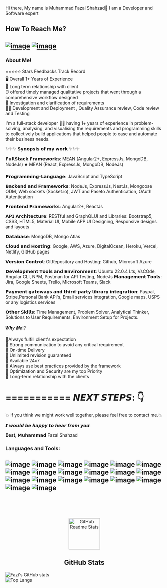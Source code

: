 Hi there, My name is Muhammad Fazal Shahzad👋  I am a Developer and Software expert
## How To Reach Me?
[![image](https://img.shields.io/badge/LinkedIn-0077B5?style=for-the-badge&logo=linkedin&logoColor=white)](https://www.linkedin.com/in/fazal-shahzad-517414236/)
[![image](https://img.shields.io/badge/WhatsApp-25D366?style=for-the-badge&logo=whatsapp&logoColor=white)](https://wa.me/%2B923030679449)
---

### About Me!<br>
⭐⭐⭐⭐⭐ Stars Feedbacks Track Record<br>
🖥️ Overall 1+ Years of Experience<br>
🤝 Long term relationship with client<br>
⏰ offered timely managed qualitative projects that went through a comprehensive workflow designed<br>
🌟 Investigation and clarification of requirements<br>
💫💫 Development and Deployment , Quality Assurance review, Code review and Testing<br>

I'm a full-stack developer 👨‍💻 having 1+ years of experience in problem-solving, analysing, and visualising the requirements and programming skills to collectively build applications that helped people to ease and automate their business needs.

✨✨✨ 𝗦𝘆𝗻𝗼𝗽𝘀𝗶𝘀 𝗼𝗳 𝗺𝘆 𝘄𝗼𝗿𝗸 ✨✨✨

𝗙𝘂𝗹𝗹𝗦𝘁𝗮𝗰𝗸 𝗙𝗿𝗮𝗺𝗲𝘄𝗼𝗿𝗸𝘀: MEAN (Angular2+, ExpressJs, MongoDB, NodeJs) 🟊 MEAN (React, ExpressJs, MongoDB, NodeJs)

𝗣𝗿𝗼𝗴𝗿𝗮𝗺𝗺𝗶𝗻𝗴-𝗟𝗮𝗻𝗴𝘂𝗮𝗴𝗲: JavaScript and TypeScript

𝗕𝗮𝗰𝗸𝗲𝗻𝗱 𝗮𝗻𝗱 𝗙𝗿𝗮𝗺𝗲𝘄𝗼𝗿𝗸𝘀: NodeJs, ExpressJs, NestJs, Mongoose ODM, Web sockets (Socket.io), JWT and Paseto Authentication, OAuth Autentication

𝗙𝗿𝗼𝗻𝘁𝗲𝗻𝗱 𝗙𝗿𝗮𝗺𝗲𝘄𝗼𝗿𝗸𝘀: Angular2+, ReactJs

𝗔𝗣𝗜 𝗔𝗿𝗰𝗵𝗶𝘁𝗲𝗰𝘁𝘂𝗿𝗲: RESTful and GraphQLUI and Libraries: Bootstrap5, CSS3, HTML5, Material UI, Mobile APP UI Designing, Responsive designs and layouts

𝗗𝗮𝘁𝗮𝗯𝗮𝘀𝗲: MongoDB, Mongo Atlas

𝗖𝗹𝗼𝘂𝗱 𝗮𝗻𝗱 𝗛𝗼𝘀𝘁𝗶𝗻𝗴: Google, AWS, Azure, DigitalOcean, Heroku, Vercel, Netlify, GitHub pages

𝗩𝗲𝗿𝘀𝗶𝗼𝗻 𝗖𝗼𝗻𝘁𝗿𝗼𝗹: GitRepository and Hosting: Github, Microsoft Azure

𝗗𝗲𝘃𝗲𝗹𝗼𝗽𝗺𝗲𝗻𝘁 𝗧𝗼𝗼𝗹𝘀 𝗮𝗻𝗱 𝗘𝗻𝘃𝗶𝗿𝗼𝗻𝗺𝗲𝗻𝘁: Ubuntu 22.0.4 Lts, VsCOde, Angular CLI, NPM, Postman for API Testing, NodeJs
𝗠𝗮𝗻𝗮𝗴𝗲𝗺𝗲𝗻𝘁 𝗧𝗼𝗼𝗹𝘀: Jira, Google Sheets, Trello, Microsoft Teams, Slack

𝗣𝗮𝘆𝗺𝗲𝗻𝘁 𝗴𝗮𝘁𝗲𝘄𝗮𝘆𝘀 𝗮𝗻𝗱 𝘁𝗵𝗶𝗿𝗱-𝗽𝗮𝗿𝘁𝘆 𝗹𝗶𝗯𝗿𝗮𝗿𝘆 𝗶𝗻𝘁𝗲𝗴𝗿𝗮𝘁𝗶𝗼𝗻: Paypal, Stripe,Personal Bank APi's, Email services integration, Google maps, USPS or any logistics services

𝗢𝘁𝗵𝗲𝗿 𝗦𝗸𝗶𝗹𝗹𝘀: Time Management, Problem Solver, Analytical Thinker, Solutions to User Requirements, Environment Setup for Projects.<br>
<br>
​𝑾𝒉𝒚 𝑴𝒆⁉️<br>
<br>
🚀Always​ fulfill​​​ client​'s​ expectation<br>
🚀 ​Strong communication​ to avoid any critical requirement​<br>
🚀 ​On-time Delivery​<br>
🚀 ​​Unlimited revision guaranteed<br>
🚀 ​​Available 24x7<br>
🚀 ​Always use best practices provided ​by the framework<br>
​​🚀 Optimization and Security are my top Priority​<br>
🚀​ Long-term relationship with the client​s<br>

===========
𝙉𝙀𝙓𝙏 𝙎𝙏𝙀𝙋𝙎: 👇
===========

💥 If you think we might work well together, please feel free to contact me.💥

𝙄 𝙬𝙤𝙪𝙡𝙙 𝙗𝙚 𝙝𝙖𝙥𝙥𝙮 𝙩𝙤 𝙝𝙚𝙖𝙧 𝙛𝙧𝙤𝙢 𝙮𝙤𝙪!

𝐁𝐞𝐬𝐭,
𝗠𝘂𝗵𝗮𝗺𝗺𝗮𝗱 Fazal Shahzad

### Languages and Tools:
![image](https://img.shields.io/badge/HTML5-E34F26?style=for-the-badge&logo=html5&logoColor=white)
![image](https://img.shields.io/badge/CSS3-1572B6?style=for-the-badge&logo=css3&logoColor=white)
![image](https://img.shields.io/badge/JavaScript-323330?style=for-the-badge&logo=javascript&logoColor=F7DF1E)
![image](https://img.shields.io/badge/TypeScript-007ACC?style=for-the-badge&logo=typescript&logoColor=white)
![image](https://img.shields.io/badge/Angular-DD0031?style=for-the-badge&logo=angular&logoColor=white)
![image](https://img.shields.io/badge/React_Native-20232A?style=for-the-badge&logo=react&logoColor=61DAFB)
![image](https://img.shields.io/badge/Node%20js-339933?style=for-the-badge&logo=nodedotjs&logoColor=white)
![image](https://img.shields.io/badge/Express%20js-000000?style=for-the-badge&logo=express&logoColor=white)
![image](https://img.shields.io/badge/MongoDB-4EA94B?style=for-the-badge&logo=mongodb&logoColor=white)
![image](https://img.shields.io/badge/Bootstrap-563D7C?style=for-the-badge&logo=bootstrap&logoColor=white)
![image](https://img.shields.io/badge/Heroku-430098?style=for-the-badge&logo=heroku&logoColor=white)
![image](https://img.shields.io/badge/Digital_Ocean-0080FF?style=for-the-badge&logo=DigitalOcean&logoColor=white)
![image](https://img.shields.io/badge/Amazon_AWS-FF9900?style=for-the-badge&logo=amazonaws&logoColor=white)
![image](https://img.shields.io/badge/Vercel-000000?style=for-the-badge&logo=vercel&logoColor=white)
![image](https://img.shields.io/badge/Figma-F24E1E?style=for-the-badge&logo=figma&logoColor=white)
![image](https://img.shields.io/badge/Docker-2CA5E0?style=for-the-badge&logo=docker&logoColor=white)
![image](https://img.shields.io/badge/Ubuntu-E95420?style=for-the-badge&logo=ubuntu&logoColor=white)
![image](https://img.shields.io/badge/Visual_Studio_Code-0078D4?style=for-the-badge&logo=visual%20studio%20code&logoColor=white)
![image](https://img.shields.io/badge/Postman-FF6C37?style=for-the-badge&logo=Postman&logoColor=white)
![image](https://img.shields.io/badge/Cloudflare-F38020?style=for-the-badge&logo=Cloudflare&logoColor=white)
---
<br><br><br>
<p align="center">
 <img width="100px" src="https://res.cloudinary.com/anuraghazra/image/upload/v1594908242/logo_ccswme.svg" align="center" alt="GitHub Readme Stats" />
 <h2 align="center">GitHub Stats</h2>



![Fazi's GitHub stats](https://github-readme-stats.vercel.app/api?username=fazi1live&show_icons=true&theme=radical)<br>
![Top Langs](https://github-readme-stats.vercel.app/api/top-langs/?username=fazi1live&theme=radical)
</p>
